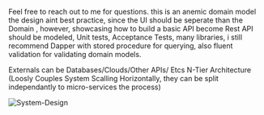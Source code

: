 
Feel free to reach out to me for questions.
this is an anemic domain model the design aint best practice, since the UI should be seperate than the Domain , however, showcasing how to build a basic API become Rest API should be modeled, Unit tests, Acceptance Tests, many libraries, i still recommend Dapper with stored procedure for querying, also fluent validation for validating domain models.

Externals can be Databases/Clouds/Other APIs/ Etcs
N-Tier Architecture (Loosly Couples System Scalling Horizontally, they can be split independantly to micro-services the process)

![System-Design](https://user-images.githubusercontent.com/103900072/195387537-41445d89-293b-4bfd-ac68-1a42725e9f7b.png)
